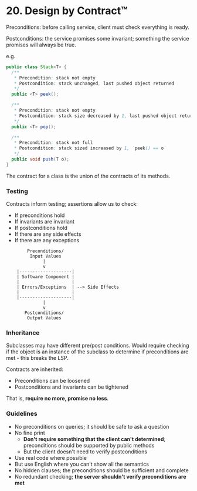 # 20. Design by Contract™

Preconditions: before calling service, client must check everything is ready.

Postconditions: the service promises some invariant; something the service promises will always be true.

e.g.

```java
public class Stack<T> {
  /**
   * Precondition: stack not empty
   * Postcondition: stack unchanged, last pushed object returned
   */
  public <T> peek();

  /**
   * Precondition: stack not empty
   * Postcondition: stack size decreased by 1, last pushed object returned
   */
  public <T> pop();

  /**
   * Precondition: stack not full
   * Postcondition: stack sized increased by 1, `peek() == o`
   */
  public void push(T o);
}
```

The contract for a class is the union of the contracts of its methods.

### Testing

Contracts inform testing; assertions allow us to check:

- If preconditions hold
- If invariants are invariant
- If postconditions hold
- If there are any side effects
- If there are any exceptions

```
        Preconditions/
         Input Values
              |
              v
    |--------------------|
    | Software Component |
    |                    |
    | Errors/Exceptions  | --> Side Effects
    |                    |
    |--------------------|
              |
              v
       Postconditions/
        Output Values
```

### Inheritance

Subclasses may have different pre/post conditions. Would require checking if the object is an instance of the subclass to determine if preconditions are met - this breaks the LSP.

Contracts are inherited:

- Preconditions can be loosened
- Postconditions and invariants can be tightened

That is, **require no more, promise no less**.

### Guidelines

- No preconditions on queries; it should be safe to ask a question
- No fine print
  - **Don't require something that the client can't determined**; preconditions should be supported by public methods
  - But the client doesn't need to verify postconditions
- Use real code where possible
- But use English where you can't show all the semantics
- No hidden clauses; the preconditions should be sufficient and complete
- No redundant checking; **the server shouldn't verify preconditions are met**
